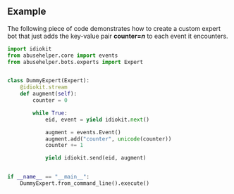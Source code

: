 ## Example

The following piece of code demonstrates how to create a custom expert bot that just adds the key-value pair **counter=_n_** to each event it encounters.

```python
import idiokit
from abusehelper.core import events
from abusehelper.bots.experts import Expert


class DummyExpert(Expert):
    @idiokit.stream
    def augment(self):
        counter = 0

        while True:
            eid, event = yield idiokit.next()

            augment = events.Event()
            augment.add("counter", unicode(counter))
            counter += 1

            yield idiokit.send(eid, augment)


if __name__ == "__main__":
    DummyExpert.from_command_line().execute()
```
